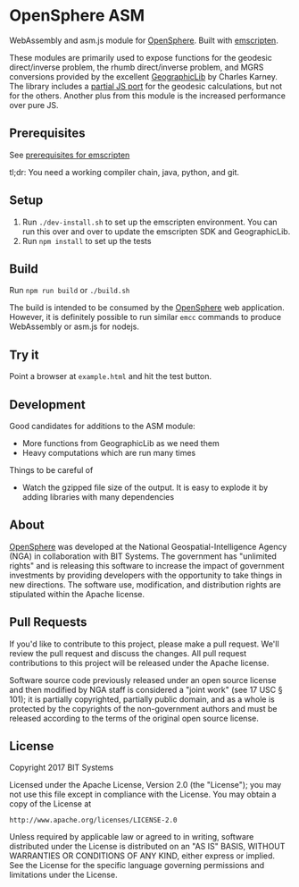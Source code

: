 # OpenSphere ASM

WebAssembly and asm.js module for [OpenSphere](https://github.com/ngageoint/opensphere). Built with
[emscripten](https://github.com/kripken/emscripten).

These modules are primarily used to expose functions for the geodesic
direct/inverse problem, the rhumb direct/inverse problem, and MGRS conversions 
provided by the excellent
[GeographicLib](https://geographiclib.sourceforge.io/) by Charles Karney.
The library includes a [partial JS port](https://www.npmjs.com/package/geographiclib)
for the geodesic calculations, but not for the others. Another plus from this
module is the increased performance over pure JS.

## Prerequisites

See [prerequisites for emscripten](https://kripken.github.io/emscripten-site/docs/getting_started/downloads.html)

tl;dr: You need a working compiler chain, java, python, and git.

## Setup

1. Run `./dev-install.sh` to set up the emscripten environment. You can run this over and over to update the emscripten SDK and GeographicLib.
2. Run `npm install` to set up the tests

## Build

Run `npm run build` or `./build.sh`

The build is intended to be consumed by the [OpenSphere](https://github.com/ngageoint/opensphere)
web application. However, it is definitely possible to run similar `emcc` commands
to produce WebAssembly or asm.js for nodejs.

## Try it

Point a browser at `example.html` and hit the test button.

## Development

Good candidates for additions to the ASM module:

* More functions from GeographicLib as we need them
* Heavy computations which are run many times

Things to be careful of

* Watch the gzipped file size of the output. It is easy to explode it by adding libraries with many dependencies

## About

[OpenSphere](https://github.com/ngageoint/opensphere) was developed at the National Geospatial-Intelligence Agency (NGA) in collaboration with BIT Systems. The government has "unlimited rights" and is releasing this software to increase the impact of government investments by providing developers with the opportunity to take things in new directions. The software use, modification, and distribution rights are stipulated within the Apache license.

## Pull Requests

If you'd like to contribute to this project, please make a pull request. We'll review the pull request and discuss the changes. All pull request contributions to this project will be released under the Apache license.

Software source code previously released under an open source license and then modified by NGA staff is considered a "joint work" (see 17 USC § 101); it is partially copyrighted, partially public domain, and as a whole is protected by the copyrights of the non-government authors and must be released according to the terms of the original open source license.

## License

Copyright 2017 BIT Systems

Licensed under the Apache License, Version 2.0 (the "License");
you may not use this file except in compliance with the License.
You may obtain a copy of the License at

    http://www.apache.org/licenses/LICENSE-2.0

Unless required by applicable law or agreed to in writing, software
distributed under the License is distributed on an "AS IS" BASIS,
WITHOUT WARRANTIES OR CONDITIONS OF ANY KIND, either express or implied.
See the License for the specific language governing permissions and
limitations under the License.
